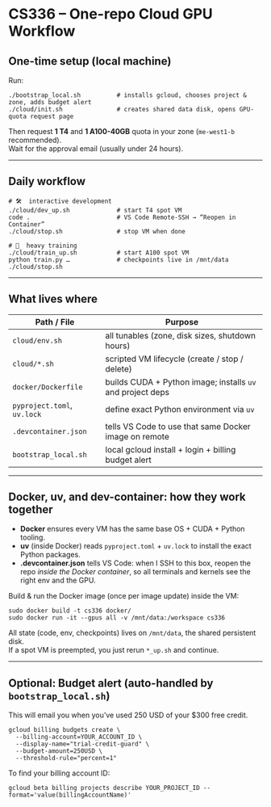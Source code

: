 # CS336 – One-repo Cloud GPU Workflow

## One-time setup (local machine)

Run:

    ./bootstrap_local.sh          # installs gcloud, chooses project & zone, adds budget alert
    ./cloud/init.sh               # creates shared data disk, opens GPU-quota request page

Then request **1 T4** and **1 A100-40GB** quota in your zone (`me-west1-b` recommended).  
Wait for the approval email (usually under 24 hours).

---

## Daily workflow

    # 🛠️  interactive development
    ./cloud/dev_up.sh             # start T4 spot VM
    code .                        # VS Code Remote-SSH → “Reopen in Container”
    ./cloud/stop.sh               # stop VM when done

    # 🚂  heavy training
    ./cloud/train_up.sh           # start A100 spot VM
    python train.py …             # checkpoints live in /mnt/data
    ./cloud/stop.sh

---

## What lives where

| Path / File                | Purpose |
|---------------------------|---------|
| `cloud/env.sh`            | all tunables (zone, disk sizes, shutdown hours) |
| `cloud/*.sh`              | scripted VM lifecycle (create / stop / delete) |
| `docker/Dockerfile`       | builds CUDA + Python image; installs `uv` and project deps |
| `pyproject.toml`, `uv.lock` | define exact Python environment via `uv` |
| `.devcontainer.json`      | tells VS Code to use that same Docker image on remote |
| `bootstrap_local.sh`      | local gcloud install + login + billing budget alert |

---

## Docker, uv, and dev-container: how they work together

- **Docker** ensures every VM has the same base OS + CUDA + Python tooling.
- **uv** (inside Docker) reads `pyproject.toml` + `uv.lock` to install the exact Python packages.
- **.devcontainer.json** tells VS Code: when I SSH to this box, reopen the repo *inside the Docker container*, so all terminals and kernels see the right env and the GPU.

Build & run the Docker image (once per image update) inside the VM:

    sudo docker build -t cs336 docker/
    sudo docker run -it --gpus all -v /mnt/data:/workspace cs336

All state (code, env, checkpoints) lives on `/mnt/data`, the shared persistent disk.  
If a spot VM is preempted, you just rerun `*_up.sh` and continue.

---

## Optional: Budget alert (auto-handled by `bootstrap_local.sh`)

This will email you when you’ve used 250 USD of your $300 free credit.

    gcloud billing budgets create \
      --billing-account=YOUR_ACCOUNT_ID \
      --display-name="trial-credit-guard" \
      --budget-amount=250USD \
      --threshold-rule="percent=1"

To find your billing account ID:

    gcloud beta billing projects describe YOUR_PROJECT_ID --format='value(billingAccountName)'